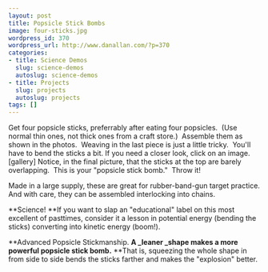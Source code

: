 ```yaml
---
layout: post
title: Popsicle Stick Bombs
image: four-sticks.jpg
wordpress_id: 370
wordpress_url: http://www.danallan.com/?p=370
categories:
- title: Science Demos
  slug: science-demos
  autoslug: science-demos
- title: Projects
  slug: projects
  autoslug: projects
tags: []
---
```


Get four popsicle sticks, preferrably after eating four popsicles.  (Use normal thin ones, not thick ones from a craft store.)  Assemble them as shown in the photos.  Weaving in the last piece is just a little tricky.  You'll have to bend the sticks a bit.
<span class="instruction">If you need a closer look, click on an image.</span>[gallery]
Notice, in the final picture, that the sticks at the top are barely overlapping.  This is your "popsicle stick bomb."  Throw it!

Made in a large supply, these are great for rubber-band-gun target practice. And with care, they can be assembled interlocking into chains.

**Science! **If you want to slap an "educational" label on this most excellent of pasttimes, consider it a lesson in potential energy (bending the sticks) converting into kinetic energy (boom!).

**Advanced Popsicle Stickmanship. **A _leaner _shape makes a more powerful popsicle stick bomb.** **That is, squeezing the whole shape in from side to side bends the sticks farther and makes the "explosion" better.
